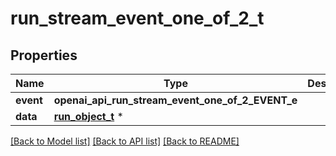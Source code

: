 # run_stream_event_one_of_2_t

## Properties
Name | Type | Description | Notes
------------ | ------------- | ------------- | -------------
**event** | **openai_api_run_stream_event_one_of_2_EVENT_e** |  | 
**data** | [**run_object_t**](run_object.md) \* |  | 

[[Back to Model list]](../README.md#documentation-for-models) [[Back to API list]](../README.md#documentation-for-api-endpoints) [[Back to README]](../README.md)



